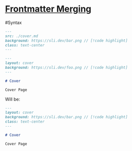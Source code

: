 # [Frontmatter Merging](https://sli.dev/features/frontmatter-merging.html)

#Syntax 

```md title="./slides.md"
---
src: ./cover.md
background: https://sli.dev/bar.png // [!code highlight]
class: text-center
---
```
```md title="./cover.md"
---
layout: cover
background: https://sli.dev/foo.png // [!code highlight]
---

# Cover

Cover Page
```

Will be:

```md
---
layout: cover
background: https://sli.dev/bar.png // [!code highlight]
class: text-center
---

# Cover

Cover Page
```